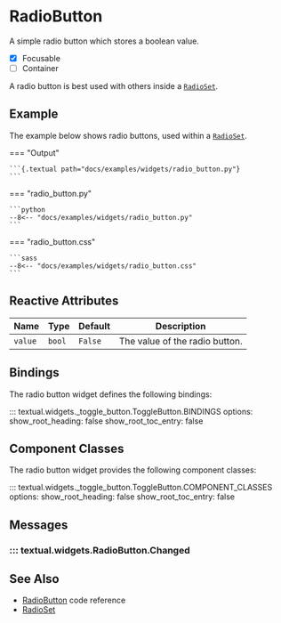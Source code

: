 # RadioButton

A simple radio button which stores a boolean value.

- [x] Focusable
- [ ] Container

A radio button is best used with others inside a [`RadioSet`](./radioset.md).

## Example

The example below shows radio buttons, used within a [`RadioSet`](./radioset.md).

=== "Output"

    ```{.textual path="docs/examples/widgets/radio_button.py"}
    ```

=== "radio_button.py"

    ```python
    --8<-- "docs/examples/widgets/radio_button.py"
    ```

=== "radio_button.css"

    ```sass
    --8<-- "docs/examples/widgets/radio_button.css"
    ```

## Reactive Attributes

| Name    | Type   | Default | Description                    |
| ------- | ------ | ------- | ------------------------------ |
| `value` | `bool` | `False` | The value of the radio button. |

## Bindings

The radio button widget defines the following bindings:

::: textual.widgets._toggle_button.ToggleButton.BINDINGS
    options:
      show_root_heading: false
      show_root_toc_entry: false

## Component Classes

The radio button widget provides the following component classes:

::: textual.widgets._toggle_button.ToggleButton.COMPONENT_CLASSES
    options:
      show_root_heading: false
      show_root_toc_entry: false

## Messages

### ::: textual.widgets.RadioButton.Changed

## See Also

- [RadioButton](../api/radiobutton.md) code reference
- [RadioSet](./radioset.md)
